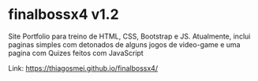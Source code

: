 # finalbossx4 v1.2
Site Portfolio para treino de HTML, CSS, Bootstrap e JS. Atualmente, inclui paginas simples com detonados de alguns jogos de video-game e uma pagina com Quizes feitos com JavaScript

Link: https://thiagosmei.github.io/finalbossx4/
